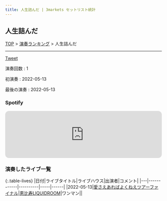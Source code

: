 ```yaml
---
title: 人生詰んだ | 3markets セットリスト統計
---
```

## 人生詰んだ


[TOP](/setlist/) > [演奏ランキング](songs.html) > 人生詰んだ

___

<a href="https://twitter.com/share?ref_src=twsrc%5Etfw" data-text="3markets[ ]セットリスト > 人生詰んだ" class="twitter-share-button" data-via="3markets" data-hashtags="3markets" data-related="3markets" data-show-count="false">Tweet</a>

演奏回数
: 1

初演奏
: 2022-05-13

最後の演奏
: 2022-05-13







### Spotify
<iframe style="border-radius:12px" src="https://open.spotify.com/embed/track/3voirhPDzokTXWapYXf32A?utm_source=generator" width="100%" height="152" frameBorder="0" allowfullscreen="" allow="autoplay; clipboard-write; encrypted-media; fullscreen; picture-in-picture" loading="lazy"></iframe>





### 演奏したライブ一覧

{:.table-lives}
|日付|ライブタイトル|ライブハウス|出演者|コメント|
|---|------------|----------|-----|------|
|<span class="nowrap">2022-05-13</span>|[愛さえあればよくねえツアーファイナル](live001.html)|[恵比寿LIQUIDROOM](livehouse001.html)|ワンマン||



<script async src="https://platform.twitter.com/widgets.js" charset="utf-8"></script>